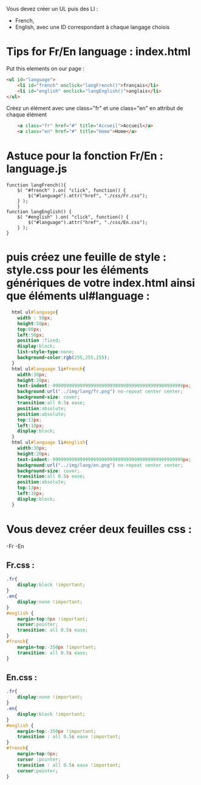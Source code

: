 Vous devez créer un UL puis des LI :
- French,
- English,
avec une ID correspondant
à chaque langage choisis



# Tips for Fr/En language : index.html
Put this elements on our page :
```Html
<ul id="language">
	<li id="french" onclick="langFrench()">français</li>
	<li id="english" onclick="langEnglish()">anglais</li>
</ul>
```
Créez un élément avec une class="fr" et une class="en" en attribut de chaque élément 
```Html
	<a class="fr" href="#" title="Accueil">Accueil</a>
	<a class="en" href="#" title="Home">Home</a>
```

# Astuce pour la fonction Fr/En : language.js
```Js
function langFrench(){
	$( "#french" ).on( "click", function() {
		$("#language").attr("href", "./css/Fr.css");
	} );
	}
function langEnglish() {
	$( "#english" ).on( "click", function() {
		$("#language").attr("href", "./css/En.css"); 			
	} );
}
```


# puis créez une feuille de style : style.css pour les éléments génériques de votre index.html ainsi que éléments ul#language : 
```Css
  html ul#language{
    width : 50px;
    height:50px;
    top:00px;
    left:50px;
    position :fixed;
    display:block;
    list-style-type:none;
    background-color:rgb(255,255,255);
  }
  html ul#language li#french{
    width:30px;
    height:20px;
    text-indent:-999999999999999999999999999999999999999999999999px;
    background:url("../img/lang/fr.png") no-repeat center center;
    background-size: cover;
    transition:all 0.5s ease;
    position:absolute;
    position:absolute;
    top:13px;
    left:10px;
    display:block;
  }
  html ul#language li#english{
    width:30px;
    height:20px;
    text-indent:-999999999999999999999999999999999999999999999999px;
    background:url("../img/lang/en.png") no-repeat center center;
    background-size: cover;
    transition:all 0.5s ease;
    position:absolute;
    top:13px;
    left:10px;
    display:block;
  }
```



# Vous devez créer deux feuilles css :
-Fr
-En 

## Fr.css :
```Css
.fr{
	display:block !important;
}
.en{
	display:none !important;
}
#english {
	margin-top:0px !important;
	cursor:pointer;
	transition: all 0.5s ease;
}
#french{
	margin-top:-350px !important;
	transition: all 0.5s ease;
}
```
## En.css :
```Css
.fr{
	display:none !important;
}
.en{
	display:block !important;
}
#english {
	margin-top:-350px !important;
	transition : all 0.5s ease !important;
}
#french{
	margin-top:0px;
	cursor :pointer;
	transition : all 0.5s ease !important;
	cursor:pointer;
}
```

